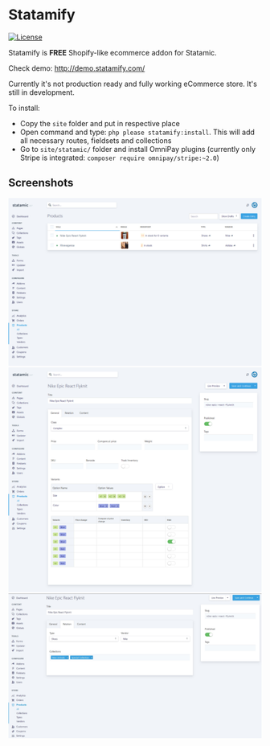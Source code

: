 # Statamify
[![License](https://img.shields.io/badge/license-MIT-blue.svg)](http://opensource.org/licenses/MIT)

Statamify is **FREE** Shopify-like ecommerce addon for Statamic. 

Check demo: http://demo.statamify.com/

Currently it's not production ready and fully working eCommerce store. It's still in development.

To install:
- Copy the `site` folder and put in respective place
- Open command and type: `php please statamify:install`. This will add all necessary routes, fieldsets and collections
- Go to `site/statamic/` folder and install OmniPay plugins (currently only Stripe is integrated: `composer require omnipay/stripe:~2.0`)

## Screenshots
![All products](/screenshot-products.jpg?raw=true "All products")
![General Settings for Product](/screenshot-product-new-general.jpg?raw=true "General Settings for Product")
![Relation Settings for Product](/screenshot-product-new-relation.jpg?raw=true "Relation Settings for Product")
